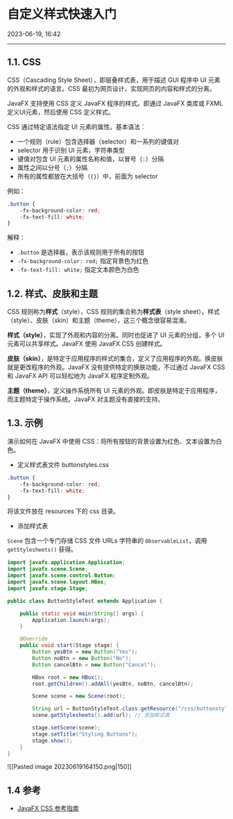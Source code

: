 # 自定义样式快速入门

2023-06-19, 16:42
***
## 1.1. CSS

CSS（Cascading Style Sheet），即层叠样式表，用于描述 GUI 程序中 UI 元素的外观和样式的语言。CSS 最初为网页设计，实现网页的内容和样式的分离。

JavaFX 支持使用 CSS 定义 JavaFX 程序的样式。即通过 JavaFX 类库或 FXML 定义UI元素，然后使用 CSS 定义样式。

CSS 通过特定语法指定 UI 元素的属性。基本语法：

- 一个规则（rule）包含选择器（selector）和一系列的键值对
- selector 用于识别 UI 元素，字符串类型
- 键值对包含 UI 元素的属性名称和值，以冒号（`:`）分隔
- 属性之间以分号（`;`）分隔
- 所有的属性都放在大括号（`{}`）中，前面为 selector

例如：

```css
.button {
    -fx-background-color: red;
    -fx-text-fill: white;
}
```

解释：

- `.button` 是选择器，表示该规则用于所有的按钮
- `-fx-background-color: red;` 指定背景色为红色
- `-fx-text-fill: white;` 指定文本颜色为白色

## 1.2. 样式、皮肤和主题

CSS 规则称为**样式**（style），CSS 规则的集合称为**样式表**（style sheet）。样式（style）、皮肤（skin）和主题（theme），这三个概念很容易混淆。

**样式（style）**，实现了外观和内容的分离。同时也促进了 UI 元素的分组，多个 UI 元素可以共享样式。JavaFX 使用 JavaFX CSS 创建样式。  

**皮肤（skin）**，是特定于应用程序的样式的集合，定义了应用程序的外观。换皮肤就是更改程序的外观。JavaFX 没有提供特定的换肤功能，不过通过 JavaFX CSS 和 JavaFX API 可以轻松地为 JavaFX 程序定制外观。  

**主题（theme）**，定义操作系统所有 UI 元素的外观。即皮肤是特定于应用程序，而主题特定于操作系统。JavaFX 对主题没有直接的支持。

## 1.3. 示例

演示如何在 JavaFX 中使用 CSS：将所有按钮的背景设置为红色、文本设置为白色。

- 定义样式表文件 buttonstyles.css

```css
.button {
	-fx-background-color: red;
	-fx-text-fill: white;
}
```

将该文件放在 resources 下的 css 目录。

- 添加样式表

`Scene` 包含一个专门存储 CSS 文件 URLs 字符串的 `ObservableList`，调用 `getStylesheets()` 获得。

```java
import javafx.application.Application;
import javafx.scene.Scene;
import javafx.scene.control.Button;
import javafx.scene.layout.HBox;
import javafx.stage.Stage;

public class ButtonStyleTest extends Application {

    public static void main(String[] args) {
        Application.launch(args);
    }

    @Override
    public void start(Stage stage) {
        Button yesBtn = new Button("Yes");
        Button noBtn = new Button("No");
        Button cancelBtn = new Button("Cancel");

        HBox root = new HBox();
        root.getChildren().addAll(yesBtn, noBtn, cancelBtn);

        Scene scene = new Scene(root);

        String url = ButtonStyleTest.class.getResource("/css/buttonstyles.css").toExternalForm();
        scene.getStylesheets().add(url); // 添加样式表

        stage.setScene(scene);
        stage.setTitle("Styling Buttons");
        stage.show();
    }
}
```

![[Pasted image 20230619164150.png|150]]

## 1.4 参考

- [JavaFX CSS 参考指南](https://openjfx.io/javadoc/20/javafx.graphics/javafx/scene/doc-files/cssref.html)
